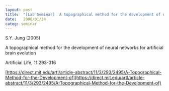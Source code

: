 ```yaml
---
layout: post
title:  "[Lab Seminar]  A topographical method for the development of neural networks for artificial brain evolution"
date:   2006/01/24
categ: seminar
---
```




 S.Y. Jung (2005)

A topographical method for the development of neural networks for artificial brain evolution

Artificial Life, 11:293-316



[https://direct.mit.edu/artl/article-abstract/11/3/293/2495/A-Topographical-Method-for-the-Development-of](https://direct.mit.edu/artl/article-abstract/11/3/293/2495/A-Topographical-Method-for-the-Development-of)



 

